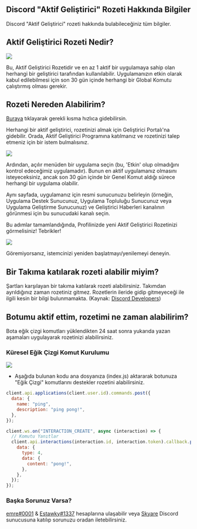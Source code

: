 ## Discord "Aktif Geliştirici" Rozeti Hakkında Bilgiler
Discord "Aktif Geliştirici" rozeti hakkında bulabileceğiniz tüm bilgiler.

## Aktif Geliştirici Rozeti Nedir?

<img src="https://cdn.discordapp.com/attachments/903320769906495499/1040593318280704101/image.png">

Bu, Aktif Geliştirici Rozetidir ve en az 1 aktif bir uygulamaya sahip olan herhangi bir geliştirici tarafından kullanılabilir. Uygulamanızın etkin olarak kabul edilebilmesi için son 30 gün içinde herhangi bir Global Komutu çalıştırmış olması gerekir.

## Rozeti Nereden Alabilirim?

[Buraya](https://discord.com/developers/active-developer) tıklayarak gerekli kısma hızlıca gidebilirsin.

Herhangi bir aktif geliştirici, rozetinizi almak için Geliştirici Portalı'na gidebilir. Orada, Aktif Geliştirici Programına katılmanız ve rozetinizi talep etmeniz için bir istem bulmalısınız.

<img src="https://support-dev.discord.com/hc/article_attachments/10113095319447">

Ardından, açılır menüden bir uygulama seçin (bu, 'Etkin' olup olmadığını kontrol edeceğimiz uygulamadır). Bunun en aktif uygulamanız olmasını isteyeceksiniz, ancak son 30 gün içinde bir Genel Komut aldığı sürece herhangi bir uygulama olabilir.

Aynı sayfada, uygulamanız için resmi sunucunuzu belirleyin (örneğin, Uygulama Destek Sunucunuz, Uygulama Topluluğu Sunucunuz veya Uygulama Geliştirme Sunucunuz) ve Geliştirici Haberleri kanalının görünmesi için bu sunucudaki kanalı seçin.

Bu adımlar tamamlandığında, Profilinizde yeni Aktif Geliştirici Rozetinizi görmelisiniz! Tebrikler!

<img src="https://support-dev.discord.com/hc/article_attachments/10113142990487">

Göremiyorsanız, istemcinizi yeniden başlatmayı/yenilemeyi deneyin.

## Bir Takıma katılarak rozeti alabilir miyim?
Şartları karşılayan bir takıma katılarak rozeti alabilirsiniz. Takımdan ayrıldığınız zaman rozetiniz gitmez. Rozetlerin ileride gidip gitmeyeceği ile ilgili kesin bir bilgi bulunmamakta. (Kaynak: [Discord Developers](https://discord.gg/discord-developers))

## Botumu aktif ettim, rozetimi ne zaman alabilirim?

Bota eğik çizgi komutları yüklendikten 24 saat sonra yukarıda yazan aşamaları uygulayarak rozetinizi alabilirsiniz.

### Küresel Eğik Çizgi Komut Kurulumu
<img src=https://cdn.discordapp.com/attachments/903320769906495499/1040597629115043913/Ekran_Resmi_2022-11-11_15.03.19.png>

- Aşağıda bulunan kodu ana dosyanıza (index.js) aktararak botunuza "Eğik Çizgi" komutlarını destekler rozetini alabilirsiniz.

```js
client.api.applications(client.user.id).commands.post({
  data: {
    name: "ping",
    description: "ping pong!",
  },
});

client.ws.on("INTERACTION_CREATE", async (interaction) => {
  // Komutu Yanıtlar
  client.api.interactions(interaction.id, interaction.token).callback.post({
    data: {
      type: 4,
      data: {
        content: "pong!",
      },
    },
  });
});
```

### Başka Sorunuz Varsa?
[emre#0001](https://discord.com/users/538846533123309584) & [Estawky#1337](https://discord.com/users/452835228650831902) hesaplarına ulaşabilir veya [Skyare](https://discord.gg/javascript) Discord sunucusuna katılıp sorunuzu oradan iletebilirsiniz.
